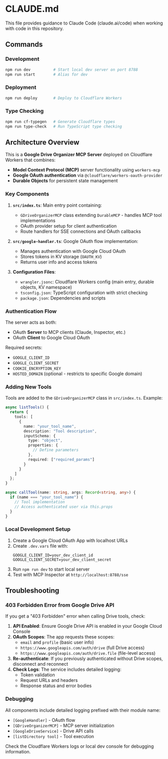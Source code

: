 # CLAUDE.md

This file provides guidance to Claude Code (claude.ai/code) when working with code in this repository.

## Commands

### Development
```bash
npm run dev          # Start local dev server on port 8788
npm run start        # Alias for dev
```

### Deployment
```bash
npm run deploy       # Deploy to Cloudflare Workers
```

### Type Checking
```bash
npm run cf-typegen   # Generate Cloudflare types
npm run type-check   # Run TypeScript type checking
```

## Architecture Overview

This is a **Google Drive Organizer MCP Server** deployed on Cloudflare Workers that combines:
- **Model Context Protocol (MCP)** server functionality using `workers-mcp`
- **Google OAuth authentication** via `@cloudflare/workers-oauth-provider`
- **Durable Objects** for persistent state management

### Key Components

1. **`src/index.ts`**: Main entry point containing:
   - `GDriveOrganizerMCP` class extending `DurableMCP` - handles MCP tool implementations
   - OAuth provider setup for client authentication
   - Route handlers for SSE connections and OAuth callbacks

2. **`src/google-handler.ts`**: Google OAuth flow implementation:
   - Manages authentication with Google Cloud OAuth
   - Stores tokens in KV storage (`OAUTH_KV`)
   - Returns user info and access tokens

3. **Configuration Files**:
   - `wrangler.jsonc`: Cloudflare Workers config (main entry, durable objects, KV namespace)
   - `tsconfig.json`: TypeScript configuration with strict checking
   - `package.json`: Dependencies and scripts

### Authentication Flow

The server acts as both:
- OAuth **Server** to MCP clients (Claude, Inspector, etc.)
- OAuth **Client** to Google Cloud OAuth

Required secrets:
- `GOOGLE_CLIENT_ID`
- `GOOGLE_CLIENT_SECRET`
- `COOKIE_ENCRYPTION_KEY`
- `HOSTED_DOMAIN` (optional - restricts to specific Google domain)

### Adding New Tools

Tools are added to the `GDriveOrganizerMCP` class in `src/index.ts`. Example:

```typescript
async listTools() {
  return {
    tools: [
      {
        name: "your_tool_name",
        description: "Tool description",
        inputSchema: {
          type: "object",
          properties: {
            // Define parameters
          },
          required: ["required_params"]
        }
      }
    ]
  };
}

async callTool(name: string, args: Record<string, any>) {
  if (name === "your_tool_name") {
    // Tool implementation
    // Access authenticated user via this.props
  }
}
```

### Local Development Setup

1. Create a Google Cloud OAuth App with localhost URLs
2. Create `.dev.vars` file with:
   ```
   GOOGLE_CLIENT_ID=your_dev_client_id
   GOOGLE_CLIENT_SECRET=your_dev_client_secret
   ```
3. Run `npm run dev` to start local server
4. Test with MCP Inspector at `http://localhost:8788/sse`

## Troubleshooting

### 403 Forbidden Error from Google Drive API

If you get a "403 Forbidden" error when calling Drive tools, check:

1. **API Enabled**: Ensure Google Drive API is enabled in your Google Cloud Console
2. **OAuth Scopes**: The app requests these scopes:
   - `email` and `profile` (basic user info)
   - `https://www.googleapis.com/auth/drive` (full Drive access)
   - `https://www.googleapis.com/auth/drive.file` (file-level access)
3. **Re-authenticate**: If you previously authenticated without Drive scopes, disconnect and reconnect
4. **Check Logs**: The service includes detailed logging:
   - Token validation
   - Request URLs and headers
   - Response status and error bodies

### Debugging

All components include detailed logging prefixed with their module name:
- `[GoogleHandler]` - OAuth flow
- `[GDriveOrganizerMCP]` - MCP server initialization
- `[GoogleDriveService]` - Drive API calls
- `[listDirectory tool]` - Tool execution

Check the Cloudflare Workers logs or local dev console for debugging information.